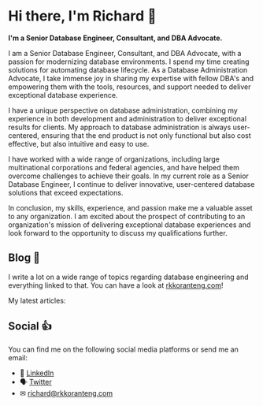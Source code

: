 # Hi there, I'm Richard 👋

<strong>I'm a Senior Database Engineer, Consultant, and DBA Advocate.</strong>

I am a Senior Database Engineer, Consultant, and DBA Advocate, with a passion for modernizing database environments. I spend my time creating solutions for automating database lifecycle. As a Database Administration Advocate, I take immense joy in sharing my expertise with fellow DBA's and empowering them with the tools, resources, and support needed to deliver exceptional database experience.

I have a unique perspective on database administration, combining my experience in both development and administration to deliver exceptional results for clients. My approach to database administration is always user-centered, ensuring that the end product is not only functional but also cost effective, but also intuitive and easy to use.

I have worked with a wide range of organizations, including large multinational corporations and federal agencies, and have helped them overcome challenges to achieve their goals. In my current role as a Senior Database Engineer, I continue to deliver innovative, user-centered database solutions that exceed expectations.

In conclusion, my skills, experience, and passion make me a valuable asset to any organization. I am excited about the prospect of contributing to an organization's mission of delivering exceptional database experiences and look forward to the opportunity to discuss my qualifications further.

## Blog 📝
I write a lot on a wide range of topics regarding database engineering and everything linked to that. You can have a look at [rkkoranteng.com](https://www.rkkoranteng.com)!

My latest articles:
<!-- BLOG-POST-LIST:START -->
<!-- BLOG-POST-LIST:END -->

## Social 👍
You can find me on the following social media platforms or send me an email:
* 👔  [LinkedIn](https://www.linkedin.com/in/richard-koranteng-20942a125?trk=prof-samename-name)
* 🗣  [Twitter](https://twitter.com/RKKoranteng)
* ✉  [richard@rkkoranteng.com](mailto:richard@rkkoranteng.com)
